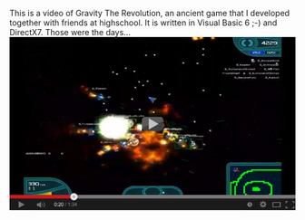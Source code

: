 This is a video of Gravity The Revolution, an ancient game that I developed together with friends at highschool. It is written in Visual Basic 6 ;-) and DirectX7. Those were the days...
[![ScreenShot](gtr.png)](http://youtu.be/Ttr5bKNJdKo?t=12s)
